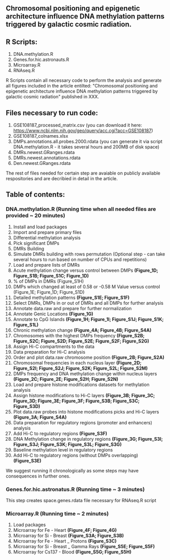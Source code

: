 ## Chromosomal positioning and epigenetic architecture influence DNA methylation patterns triggered by galactic cosmic radiation.

## R Scripts:
1. DNA.methylation.R
2. Genes.for.hic.astronauts.R
3. Microarray.R
4. RNAseq.R

R Scripts contain all necessary code to perform the analysis and generate all figures included in the article entilted: "Chromosomal positioning and epigenetic architecture influence DNA methylation patterns triggered by galactic cosmic radiation" published in XXX.

## Files necessary to run code:
1. GSE108187_processed_matrix.csv (you can download it here: https://www.ncbi.nlm.nih.gov/geo/query/acc.cgi?acc=GSE108187)
2. GSE108187_colnames.xlsx
3. DMPs.annotations.all.probes.2000.rdata (you can generate it via script DNA.methylation.R - it takes several hours and 200MB of disk space)
4. DMRs.newest.GRanges.rdata
5. DMRs.newest.annotations.rdata
6. Den.newest.GRanges.rdata

The rest of files needed for certain step are avaiable on publicly available respositories and are decribied in detail in the article. 

## Table of contents:

### DNA.methylation.R (Running time when all needed files are provided ~ 20 minutes)
1. Install and load packages
2. Import and prepare primary files
3. Differential methylation analysis
4. Pick significant DMPs
5. DMRs Building
6. Simulate DMRs building with rows permutation (Optional step - can take several hours to run based on number of CPUs and repetitions)
7. Load and prepare lists of DMRs
8. Acute methylation change versus control between DMPs **(Figure_1D; Figure_S1B; Figure_S1C; Figure_1D)**
9. % of DMPs in DMRs (Figure_S1H)
10. DMPs which changed at least of 0.58 or -0.58 M Value versus control (Figure_1E; Figure_1D; Figure_S1D)
11. Detailed methylation patterns **(Figure_S1E; Figure_S1F)**
12. Select DMRs, DMPs in or out of DMRs and all DMPs for further analysis
13. Annotate data.raw and prepare for further normalization
14. Annotate Genic Locations **(Figure_1G)**
15. Annotate to CpG Islands **(Figure_1H; Figure_1I; Figure_S1J; Figure_S1K; Figure_S1L)**
16. Chronic methylation change **(Figure_4A; Figure_4B; Figure_S4A)**
17. Chromosomes with the highest DMPs frequency **(Figure_S2B; Figure_S2C; Figure_S2D; Figure_S2E; Figure_S2F; Figure_S2G)**
18. Assign Hi-C compartments to the data
19. Data preparation for Hi-C analysis
20. Order and plot data.raw chromosome position **(Figure_2B; Figure_S2A)**
21. Chromosomal frequencies in each nucleus layer **(Figure_2D; Figure_S2I; Figure_S2J; Figure_S2K; Figure_S2L; Figure_S2M)**
22. DMPs frequency and DNA methylation change within nucleus layers **(Figure_2C; Figure_2E; Figure_S2H; Figure_S2N)**
23. Load and prepare histone modifications datasets for methylation analysis
24. Assign histone modifications to Hi-C layers **(Figure_3B; Figure_3C; Figure_3D; Figure_3E; Figure_3F; Figure_S3B; Figure_S3C; Figure_S3D)**
25. Plot data.raw probes into histone modifications picks and Hi-C layers **(Figure_3A; Figure_S4A)**
26. Data preparation for regulatory regions (promoter and enhancers) analysis
27. Add Hi-C to regulatory regions **(Figure_S3F)**
28. DNA Methylation change in regulatory regions **(Figure_3G; Figure_S3I; Figure_S3J; Figure_S3K; Figure_S3L; Figure_S3G)**
29. Baseline methylation level in regulatory regions
30. Add Hi-C to regulatory regions (without DMPs overlapping) **(Figure_S3E)**

We suggest running it chronologically as some steps may have consequences in further ones.

### Genes.for.hic.astronatus.R (Running time ~ 3 minutes)
This step creates space.genes.rdata file necessary for RNAseq.R script

### Microarray.R (Running time ~ 2 minutes)
1. Load packages
2. Microarray for Fe - Heart **(Figure_4F; Figure_4G)**
3. Microarray for Si - Breast **(Figure_S3A; Figure_S3B)**
4. Microarray for Fe - Heart _ Protons **(Figure_S3C)**
5. Microarray for Si - Breast _ Gamma Rays **(Figure_S5E; Figure_S5F)**
6. Microarray for Cs137 - Blood **(Figure_S5G; Figure_S5H)**
